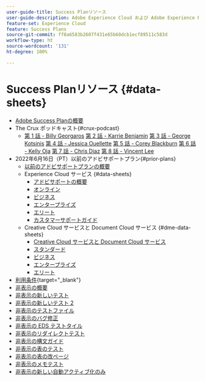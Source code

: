 ```yaml
---
user-guide-title: Success Planリソース
user-guide-description: Adobe Experience Cloud および Adobe Experience Platform のSuccess Planおよびサポートリソース。
feature-set: Experience Cloud
feature: Success Plans
source-git-commit: ff8a6583b2607f431e65b60dcb1ecf89511c583d
workflow-type: ht
source-wordcount: '131'
ht-degree: 100%

---
```



# Success Planリソース {#data-sheets}

+ [Adobe Success Planの概要](overview.md)
+ The Crux ポッドキャスト{#crux-podcast}
   + [第 1 話 - Billy Georgaros](episode1.md)
     [第 2 話 - Karrie Benjamin](episode2.md)
     [第 3 話 - George Kotsinis](episode3.md)
     [第 4 話 - Jessica Ouellette](episode4.md)
     [第 5 話 - Corey Blackburn](episode5.md)
     [第 6 話 - Kelly Oja](episode6.md)
     [第 7 話 - Chris Diaz](episode7.md)
     [第 8 話 - Vincent Lee](episode8.md)
+ 2022年6月16日（PT）以前のアドビサポートプラン{#prior-plans}
   + [以前のアドビサポートプランの概要](overview-prior-plans.md)
   + Experience Cloud サービス {#data-sheets}
      + [アドビサポートの概要](dx-overview.md)
      + [オンライン](online.md)
      + [ビジネス](business.md)
      + [エンタープライズ](enterprise.md)
      + [エリート](elite.md)
      + [カスタマーサポートガイド](support-guide.md)
   + Creative Cloud サービスと Document Cloud サービス {#dme-data-sheets}
      + [Creative Cloud サービスと Document Cloud サービス](dme-overview.md)
      + [スタンダード](dme-standard.md)
      + [ビジネス](dme-business.md)
      + [エンタープライズ](dme-enterprise.md)
      + [エリート](dme-elite.md)
+ [利用条件](https://helpx.adobe.com/jp/support/programs/support-policies-terms-conditions.html){target="_blank"}
+ [非表示の概要](hidden-overview.md)
+ [非表示の新しいテスト](hidden-new-test.md)
+ [非表示の新しいテスト 2](hidden-new-test-2.md)
+ [非表示のテストファイル](hidden-test.md)
+ [非表示のバグ修正](hidden/bug-fixes.md)
+ [非表示の EDS テストタイル](hidden/test-page.md)
+ [非表示のリダイレクトテスト](hidden/test-redirection.md)
+ [非表示の構文ガイド](hidden/syntax-style-guide.md)
+ [非表示の表のテスト](hidden/tables.md)
+ [非表示の表の改ページ](hidden/table-breaks.md)
+ [非表示のメモテスト](hidden/note-test.md)
+ [非表示の新しい自動アクティブ化のみ](hidden/autoactivate.md)

<!--
+ [Hidden table breaks](hidden/table-breaks.md)


Articles must be added to this TOC file in order to render.

Use this list format to specify links to articles and section headings that expand and collapse in the left rail of the user guide.

An article link CANNOT be used as a section heading.
-->
